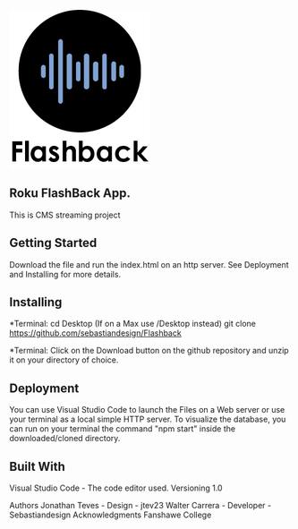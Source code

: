 ![FlashBack logo](public/images/logo.png)
## Roku FlashBack App.

This is CMS streaming project

## Getting Started
Download the file and run the index.html on an http server. See Deployment and Installing for more details.

## Installing
*Terminal: cd Desktop (If on a Max use /Desktop instead) git clone https://github.com/sebastiandesign/Flashback

*Terminal: Click on the Download button on the github repository and unzip it on your directory of choice.

## Deployment
You can use Visual Studio Code to launch the Files on a Web server or use your terminal as a local simple HTTP server. To visualize the database, you can run on your terminal the command "npm start" inside the downloaded/cloned directory.

## Built With
Visual Studio Code - The code editor used.
Versioning
1.0

Authors
Jonathan Teves - Design - jtev23
Walter Carrera - Developer - Sebastiandesign
Acknowledgments
Fanshawe College
